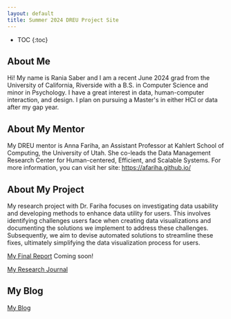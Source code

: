```yaml
---
layout: default
title: Summer 2024 DREU Project Site
---
```


* TOC
{:toc}

## About Me

Hi! My name is Rania Saber and I am a recent June 2024 grad from the University of California, Riverside with a B.S. in Computer Science and minor in Psychology. I have a great interest in data, human-computer interaction, and design. I plan on pursuing a Master's in either HCI or data after my gap year. 

## About My Mentor

My DREU mentor is Anna Fariha, an Assistant Professor at Kahlert School of Computing, the University of Utah. She co-leads the Data Management Research Center for Human-centered, Efficient, and Scalable Systems. For more information, you can visit her site: https://afariha.github.io/ 

## About My Project

My research project with Dr. Fariha focuses on investigating data usability and developing methods to enhance data utility for users. This involves identifying challenges users face when creating data visualizations and documenting the solutions we implement to address these challenges. Subsequently, we aim to devise automated solutions to streamline these fixes, ultimately simplifying the data visualization process for users.

[My Final Report](files/finalreport.pdf) Coming soon!


[My Research Journal](https://docs.google.com/document/d/1CjSX7KNaK3mmlgnfPw0etAUquP2Ghmer9L3EZvUe3rU/edit)

## My Blog

[My Blog](blog.html)
